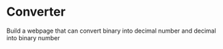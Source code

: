 # Converter

Build a webpage that can convert binary into decimal number and decimal into binary number
